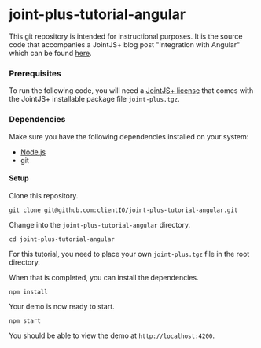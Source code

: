 # joint-plus-tutorial-angular

This git repository is intended for instructional purposes. It is the source code that accompanies a JointJS+ blog post "Integration with Angular" which can be found [here](https://resources.jointjs.com/tutorial/angular).

### Prerequisites

To run the following code, you will need a [JointJS+ license](https://www.jointjs.com/license) that comes with the JointJS+ installable package file `joint-plus.tgz`.

### Dependencies

Make sure you have the following dependencies installed on your system:

- [Node.js](https://nodejs.org/en/)
- git

#### Setup

Clone this repository.

```
git clone git@github.com:clientIO/joint-plus-tutorial-angular.git
```

Change into the `joint-plus-tutorial-angular` directory.

```
cd joint-plus-tutorial-angular
```

For this tutorial, you need to place your own `joint-plus.tgz` file in the root directory.

When that is completed, you can install the dependencies.

```
npm install
```

Your demo is now ready to start.

```
npm start
```

You should be able to view the demo at `http://localhost:4200`.
